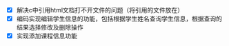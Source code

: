 - [x] 解决c中引用html文档打不开文件的问题（将引用的文件放在）
- [x] 编码实现编辑学生信息的功能，包括根据学生姓名查询学生信息，根据查询的结果选择修改及删除操作
- [x] 实现添加课程信息功能
